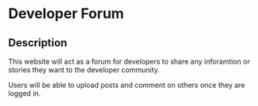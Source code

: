 # Developer Forum

## Description

This website will act as a forum for developers to share any inforamtion or stories they want to the developer community.

Users will be able to upload posts and comment on others once they are logged in.